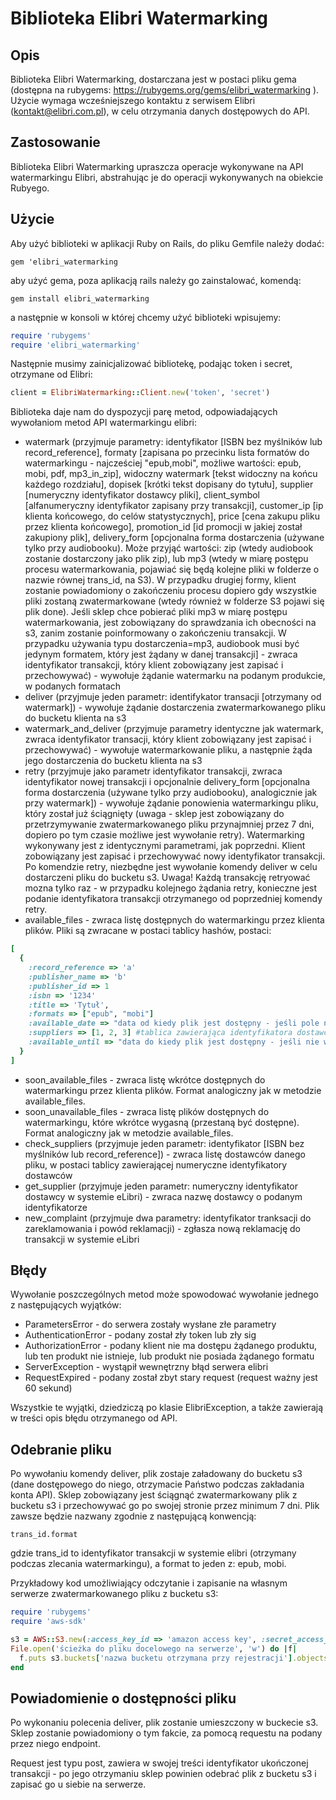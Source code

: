 # Biblioteka Elibri Watermarking

## Opis

Biblioteka Elibri Watermarking, dostarczana jest w postaci pliku gema (dostępna na rubygems: https://rubygems.org/gems/elibri_watermarking ).
Użycie wymaga wcześniejszego kontaktu z serwisem Elibri (kontakt@elibri.com.pl), w celu otrzymania danych dostępowych do API.

## Zastosowanie

Biblioteka Elibri Watermarking upraszcza operacje wykonywane na API watermarkingu Elibri, abstrahując je do operacji wykonywanych na obiekcie Rubyego.

## Użycie

Aby użyć biblioteki w aplikacji Ruby on Rails, do pliku Gemfile należy dodać:

```gem 'elibri_watermarking```

aby użyć gema, poza aplikacją rails należy go zainstalować, komendą:
 
```gem install elibri_watermarking```

a następnie w konsoli w której chcemy użyć biblioteki wpisujemy: 

```ruby
require 'rubygems'
require 'elibri_watermarking'
```

Następnie musimy zainicjalizować bibliotekę, podając token i secret, otrzymane od Elibri:
```ruby
client = ElibriWatermarking::Client.new('token', 'secret')
```

Biblioteka daje nam do dyspozycji parę metod, odpowiadających wywołaniom metod API watermarkingu elibri:

* watermark (przyjmuje parametry: identyfikator [ISBN bez myślników lub record_reference], formaty [zapisana po przecinku lista formatów do watermarkingu - najcześciej "epub,mobi", możliwe wartości:  epub, mobi, pdf, mp3_in_zip], widoczny watermark [tekst widoczny na końcu każdego rozdziału], dopisek [krótki tekst dopisany do tytułu], supplier [numeryczny identyfikator dostawcy pliki], client_symbol [alfanumeryczny identyfikator zapisany przy transakcji], customer_ip [ip klienta końcowego, do celów statystycznych], price [cena zakupu pliku przez klienta końcowego], promotion_id [id promocji w jakiej został zakupiony plik], delivery_form [opcjonalna forma dostarczenia (używane tylko przy audiobooku). Może przyjąć wartości: zip (wtedy audiobook zostanie dostarczony jako plik zip), lub mp3 (wtedy w miarę postępu procesu watermarkowania, pojawiać się będą kolejne pliki w folderze o nazwie równej trans_id, na S3). W przypadku drugiej formy, klient zostanie powiadomiony o zakończeniu procesu dopiero gdy wszystkie pliki zostaną zwatermarkowane (wtedy również w folderze S3 pojawi się plik done). Jeśli sklep chce pobierać pliki mp3 w miarę postępu watermarkowania, jest zobowiązany do sprawdzania ich obecności na s3, zanim zostanie poinformowany o zakończeniu transakcji. W przypadku używania typu dostarczenia=mp3, audiobook musi być jedynym formatem, który jest żądany w danej transakcji] - zwraca identyfikator transakcji, który klient zobowiązany jest zapisać i przechowywać) - wywołuje żądanie watermarku na podanym produkcie, w podanych formatach
* deliver (przyjmuje jeden parametr: identifykator transacji [otrzymany od watermark]) - wywołuje żądanie dostarczenia zwatermarkowanego pliku do bucketu klienta na s3
* watermark_and_deliver (przyjmuje parametry identyczne jak watermark, zwraca identyfikator transacji, który klient zobowiązany jest zapisać i przechowywać) - wywołuje watermarkowanie pliku, a następnie żąda jego dostarczenia do bucketu klienta na s3
* retry (przyjmuje jako parametr identyfikator transakcji, zwraca identyfikator nowej transakcji i opcjonalnie delivery_form [opcjonalna forma dostarczenia (używane tylko przy audiobooku), analogicznie jak przy watermark]) - wywołuje żądanie ponowienia watermarkingu pliku, który został już ściągnięty (uwaga - sklep jest zobowiązany do przetrzymywanie zwatermarkowanego pliku przynajmniej przez 7 dni, dopiero po tym czasie możliwe jest wywołanie retry). Watermarking wykonywany jest z identycznymi parametrami, jak poprzedni. Klient zobowiązany jest zapisać i przechowywać nowy identyfikator transakcji. Po komendzie retry, niezbędne jest wywołanie komendy deliver w celu dostarczeni pliku do bucketu s3. Uwaga! Każdą transakcję retryować mozna tylko raz - w przypadku kolejnego żądania retry, konieczne jest podanie identyfikatora transakcji otrzymanego od poprzedniej komendy retry.
* available_files - zwraca listę dostępnych do watermarkingu przez klienta plików. Pliki są zwracane w postaci tablicy hashów, postaci:
```ruby
[
  {
    :record_reference => 'a'
    :publisher_name => 'b'
    :publisher_id => 1
    :isbn => '1234'
    :title => 'Tytuł',
    :formats => ["epub", "mobi"]
    :available_date => "data od kiedy plik jest dostępny - jeśli pole nie występuje, znaczy to, że plik jest dostępny"
    :suppliers => [1, 2, 3] #tablica zawierająca identyfikatora dostawców, mogących dostarczyć plik dla danego klienta
    :available_until => "data do kiedy plik jest dostępny - jeśli nie występuje, znaczy to, że plik nie jest wygasający"
  }
]
```
* soon_available_files - zwraca listę wkrótce dostępnych do watermarkingu przez klienta plików. Format analogiczny jak w metodzie available_files.
* soon_unavailable_files - zwraca listę plików dostępnych do watermarkingu, które wkrótce wygasną (przestaną być dostępne). Format analogiczny jak w metodzie available_files.
* check_suppliers (przyjmuje jeden parametr: identyfikator [ISBN bez myślników lub record_reference]) - zwraca listę dostawców danego pliku, w postaci tablicy zawierającej numeryczne identyfikatory dostawców
* get_supplier (przyjmuje jeden parametr: numeryczny identyfikator dostawcy w systemie eLibri) - zwraca nazwę dostawcy o podanym identyfikatorze
* new_complaint (przyjmuje dwa parametry: identyfikator tranksacji do zareklamowania i powód reklamacji) - zgłasza nową reklamację do transakcji w systemie eLibri

## Błędy

Wywołanie poszczególnych metod może spowodować wywołanie jednego z następujących wyjątków:

* ParametersError - do serwera zostały wysłane złe parametry
* AuthenticationError - podany został zły token lub zły sig
* AuthorizationError - podany klient nie ma dostępu żądanego produktu, lub ten produkt nie istnieje, lub produkt nie posiada żądanego formatu
* ServerException - wystąpił wewnętrzny błąd serwera elibri
* RequestExpired - podany został zbyt stary request (request ważny jest 60 sekund)

Wszystkie te wyjątki, dziedziczą po klasie ElibriException, a także zawierają w treści opis błędu otrzymanego od API.

## Odebranie pliku

Po wywołaniu komendy deliver, plik zostaje załadowany do bucketu s3 (dane dostępowego do niego, otrzymacie Państwo podczas zakładania konta API). Sklep zobowiązany jest ściągnąć zwatermarkowany plik z bucketu s3 i przechowywać go po swojej stronie przez minimum 7 dni.
Plik zawsze będzie nazwany zgodnie z następującą konwencją:

```
trans_id.format
```

gdzie trans_id to identyfikator transakcji w systemie elibri (otrzymany podczas zlecania watermarkingu), a format to jeden z: epub, mobi.


Przykładowy kod umożliwiający odczytanie i zapisanie na własnym serwerze zwatermarkowanego pliku z bucketu s3:
```ruby
require 'rubygems'
require 'aws-sdk'

s3 = AWS::S3.new(:access_key_id => 'amazon access key', :secret_access_key => 'amazon secret key')
File.open('ścieżka do pliku docelowego na serwerze', 'w') do |f|
  f.puts s3.buckets['nazwa bucketu otrzymana przy rejestracji'].objects["identyfikator transacji.żądany format"].read
end
```

## Powiadomienie o dostępności pliku

Po wykonaniu polecenia deliver, plik zostanie umieszczony w buckecie s3. Sklep zostanie powiadomiony o tym fakcie, za pomocą requestu na podany przez niego endpoint.

Request jest typu post, zawiera w swojej treści identyfikator ukończonej transakcji - po jego otrzymaniu sklep powinien odebrać plik z bucketu s3 i zapisać go u siebie na serwerze.